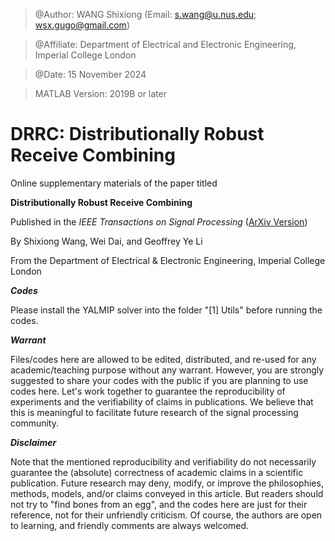 > @Author: WANG Shixiong (Email: <s.wang@u.nus.edu>; <wsx.gugo@gmail.com>)

> @Affiliate: Department of Electrical and Electronic Engineering, Imperial College London

> @Date: 15 November 2024

> MATLAB Version: 2019B or later

# DRRC: Distributionally Robust Receive Combining

Online supplementary materials of the paper titled 

**Distributionally Robust Receive Combining**

Published in the _IEEE Transactions on Signal Processing_ ([ArXiv Version](https://arxiv.org/abs/2401.12345))
   
By Shixiong Wang, Wei Dai, and Geoffrey Ye Li

From the Department of Electrical & Electronic Engineering, Imperial College London
   
***Codes***

Please install the YALMIP solver into the folder "[1] Utils" before running the codes.

***Warrant***

Files/codes here are allowed to be edited, distributed, and re-used for any academic/teaching purpose without any warrant. However, you are strongly suggested to share your codes with the public if you are planning to use codes here. Let's work together to guarantee the reproducibility of experiments and the verifiability of claims in publications. We believe that this is meaningful to facilitate future research of the signal processing community.

***Disclaimer***

Note that the mentioned reproducibility and verifiability do not necessarily guarantee the (absolute) correctness of academic claims in a scientific publication. Future research may deny, modify, or improve the philosophies, methods, models, and/or claims conveyed in this article. But readers should not try to "find bones from an egg", and the codes here are just for their reference, not for their unfriendly criticism. Of course, the authors are open to learning, and friendly comments are always welcomed.
